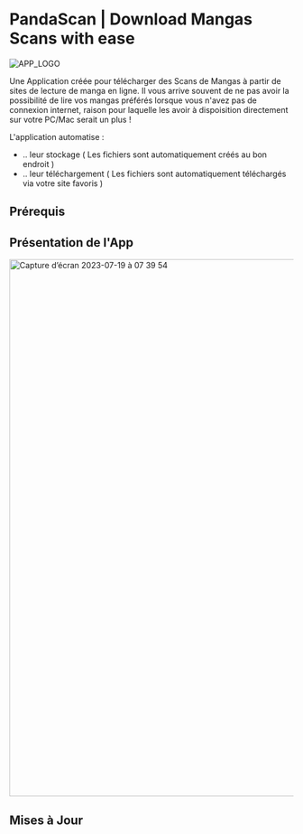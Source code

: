 # PandaScan | Download Mangas Scans with ease

![APP_LOGO](https://github.com/CAprogs/PandaScan/assets/104645407/37d0a0e8-0f19-4a9c-b2c3-34126dc71a21)

Une Application créée pour télécharger des Scans de Mangas à partir de sites de lecture de manga en ligne.
Il vous arrive souvent de ne pas avoir la possibilité de lire vos mangas préférés lorsque vous n'avez pas de connexion internet, raison pour laquelle les avoir à dispoisition directement sur votre PC/Mac serait un plus !

L'application automatise :
- .. leur stockage ( Les fichiers sont automatiquement créés au bon endroit )
- .. leur téléchargement ( Les fichiers sont automatiquement téléchargés via votre site favoris )

## Prérequis

## Présentation de l'App
<img width="951" alt="Capture d’écran 2023-07-19 à 07 39 54" src="https://github.com/CAprogs/PandaScan/assets/104645407/22cdf853-ed0c-4f24-baab-437214ff04fb">

## Mises à Jour
